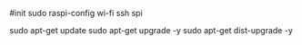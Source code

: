 #init
sudo raspi-config
wi-fi
ssh
spi

sudo apt-get update
sudo apt-get upgrade -y
sudo apt-get dist-upgrade -y
